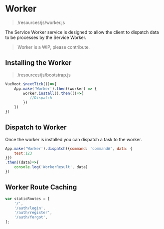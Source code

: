 # Worker

> /resources/js/worker.js

The Service Worker service is designed to 
allow the client to dispatch data to be processes by the Service Worker.

> Worker is a WIP, please contribute. 

## Installing the Worker

> /resources/js/bootstrap.js

```javascript
VueRoot.$nextTick(()=>{
    App.make('Worker').then((worker) => {
        worker.install().then(()=>{
           //Dispatch
        })
    })
})
```

## Dispatch to Worker

Once the worker is installed you can dispatch a task to the worker.

```javascript
App.make('Worker').dispatch({command: 'commandA', data: {
    test:123
}})
.then((data)=>{
    console.log('WorkerResult', data)
})
```


## Worker Route Caching

```javascript
var staticRoutes = [
    '/',
    '/auth/login',
    '/auth/register',
    '/auth/forgot',
];
```
